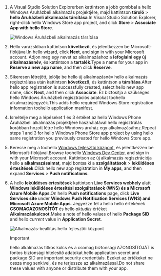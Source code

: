 
1. <span data-ttu-id="a97d3-101">A Visual Studio Solution Explorerben kattintson a jobb gombbal a hello Windows Áruházbeli alkalmazás projektjére, majd kattintson **tároló** > **hello Áruházbeli alkalmazás társítása**.</span><span class="sxs-lookup"><span data-stu-id="a97d3-101">In Visual Studio Solution Explorer, right-click hello Windows Store app project, and click **Store** > **Associate App with hello Store**.</span></span>

    ![Windows Áruházbeli alkalmazás társítása](./media/app-service-mobile-register-wns/notification-hub-associate-win8-app.png)
2. <span data-ttu-id="a97d3-103">Hello varázslóban kattintson **következő**, és jelentkezzen be Microsoft-fiókjával.</span><span class="sxs-lookup"><span data-stu-id="a97d3-103">In hello wizard, click **Next**, and sign in with your Microsoft account.</span></span> <span data-ttu-id="a97d3-104">Adjon meg egy nevet az alkalmazáshoz a **lefoglalni egy új alkalmazásnév**, és kattintson a **tartalék**.</span><span class="sxs-lookup"><span data-stu-id="a97d3-104">Type a name for your app in **Reserve a new app name**, and then click **Reserve**.</span></span>
3. <span data-ttu-id="a97d3-105">Sikeresen létrejött, jelölje be hello új alkalmazásnév hello alkalmazás regisztrálása után kattintson **következő**, és kattintson a **társítása**.</span><span class="sxs-lookup"><span data-stu-id="a97d3-105">After hello app registration is successfully created, select hello new app name, click **Next**, and then click **Associate**.</span></span> <span data-ttu-id="a97d3-106">Ez biztosítja a szükséges hello Windows Áruházbeli regisztrációs adatokat toohello alkalmazásjegyzék.</span><span class="sxs-lookup"><span data-stu-id="a97d3-106">This adds hello required Windows Store registration information toohello application manifest.</span></span>
4. <span data-ttu-id="a97d3-107">Ismételje meg a lépéseket 1 és 3 értéket az hello Windows Phone Áruházbeli alkalmazás projektjére használatával hello regisztrálás korábban hozott létre hello Windows áruház egy alkalmazásához.</span><span class="sxs-lookup"><span data-stu-id="a97d3-107">Repeat steps 1 and 3 for hello Windows Phone Store app project by using hello same registration you previously created for hello Windows Store app.</span></span>  
5. <span data-ttu-id="a97d3-108">Keresse meg a toohello [Windows fejlesztői központ](https://dev.windows.com/en-us/overview), és jelentkezzen be Microsoft-fiókjával.</span><span class="sxs-lookup"><span data-stu-id="a97d3-108">Browse toohello [Windows Dev Center](https://dev.windows.com/en-us/overview), and sign in with your Microsoft account.</span></span> <span data-ttu-id="a97d3-109">Kattintson az új alkalmazás regisztrációja hello a **alkalmazásaimat**, majd bontsa ki a **szolgáltatások** > **leküldéses értesítések**.</span><span class="sxs-lookup"><span data-stu-id="a97d3-109">Click hello new app registration in **My apps**, and then expand **Services** > **Push notifications**.</span></span>
6. <span data-ttu-id="a97d3-110">A hello **leküldéses értesítések** kattintson **Live Services webhely** alatt **Windows leküldéses értesítési szolgáltatások (WNS) és a Microsoft Azure Mobile Apps**.</span><span class="sxs-lookup"><span data-stu-id="a97d3-110">On hello **Push notifications** page, click **Live Services site** under **Windows Push Notification Services (WNS) and Microsoft Azure Mobile Apps**.</span></span> <span data-ttu-id="a97d3-111">Jegyezze fel a hello hello értékének **CSOMAGAZONOSÍTÓT** és hello *aktuális* értéket **Alkalmazáskulcsot**.</span><span class="sxs-lookup"><span data-stu-id="a97d3-111">Make a note of hello values of hello **Package SID** and hello *current*  value in **Application Secret**.</span></span> 

    ![Alkalmazás-beállítás hello fejlesztői központ](./media/app-service-mobile-register-wns/mobile-services-win8-app-push-auth.png)

   > [!IMPORTANT]
   > <span data-ttu-id="a97d3-113">hello alkalmazás titkos kulcs és a csomag biztonsági AZONOSÍTÓJÁT is fontos biztonsági hitelesítő adatokat.</span><span class="sxs-lookup"><span data-stu-id="a97d3-113">hello application secret and package SID are important security credentials.</span></span> <span data-ttu-id="a97d3-114">Ezeket az értékeket ne ossza meg senkivel, és ne terjessze az alkalmazással.</span><span class="sxs-lookup"><span data-stu-id="a97d3-114">Do not share these values with anyone or distribute them with your app.</span></span>
   >
   >
